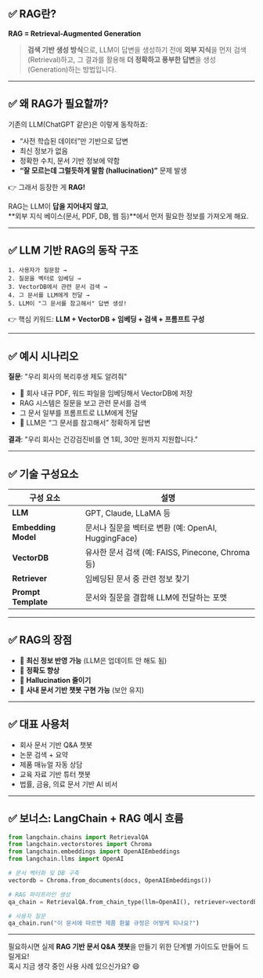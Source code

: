 ## ✅ RAG란?  
**RAG = Retrieval-Augmented Generation**  
> **검색 기반 생성 방식**으로, LLM이 답변을 생성하기 전에 **외부 지식**을 먼저 검색(Retrieval)하고, 그 결과를 활용해 **더 정확하고 풍부한 답변**을 생성(Generation)하는 방법입니다.

---

## ✅ 왜 RAG가 필요할까?

기존의 LLM(ChatGPT 같은)은 이렇게 동작하죠:
- “사전 학습된 데이터”만 기반으로 답변
- 최신 정보가 없음
- 정확한 수치, 문서 기반 정보에 약함
- **“잘 모르는데 그럴듯하게 말함 (hallucination)”** 문제 발생

👉 그래서 등장한 게 **RAG!**

RAG는 LLM이 **답을 지어내지 않고**,  
**외부 지식 베이스(문서, PDF, DB, 웹 등)**에서 먼저 필요한 정보를 가져오게 해요.

---

## ✅ LLM 기반 RAG의 동작 구조

```
1. 사용자가 질문함 →  
2. 질문을 벡터로 임베딩 →  
3. VectorDB에서 관련 문서 검색 →  
4. 그 문서를 LLM에게 전달 →  
5. LLM이 "그 문서를 참고해서" 답변 생성!
```

👉 핵심 키워드: **LLM + VectorDB + 임베딩 + 검색 + 프롬프트 구성**

---

## ✅ 예시 시나리오

**질문**: "우리 회사의 복리후생 제도 알려줘"

- 📁 회사 내규 PDF, 워드 파일을 임베딩해서 VectorDB에 저장
- RAG 시스템은 질문을 보고 관련 문서를 검색
- 그 문서 일부를 프롬프트로 LLM에게 전달
- 🧠 LLM은 “그 문서를 참고해서” 정확하게 답변

**결과**: "우리 회사는 건강검진비를 연 1회, 30만 원까지 지원합니다."

---

## ✅ 기술 구성요소

| 구성 요소 | 설명 |
|-----------|------|
| **LLM** | GPT, Claude, LLaMA 등 |
| **Embedding Model** | 문서나 질문을 벡터로 변환 (예: OpenAI, HuggingFace) |
| **VectorDB** | 유사한 문서 검색 (예: FAISS, Pinecone, Chroma 등) |
| **Retriever** | 임베딩된 문서 중 관련 정보 찾기 |
| **Prompt Template** | 문서와 질문을 결합해 LLM에 전달하는 포맷 |

---

## ✅ RAG의 장점

- 🔎 **최신 정보 반영 가능** (LLM은 업데이트 안 해도 됨)
- 📝 **정확도 향상**
- 🚫 **Hallucination 줄이기**
- 🔐 **사내 문서 기반 챗봇 구현 가능** (보안 유지)

---

## ✅ 대표 사용처

- 회사 문서 기반 Q&A 챗봇
- 논문 검색 + 요약
- 제품 매뉴얼 자동 상담
- 교육 자료 기반 튜터 챗봇
- 법률, 금융, 의료 문서 기반 AI 비서

---

## ✅ 보너스: LangChain + RAG 예시 흐름

```python
from langchain.chains import RetrievalQA
from langchain.vectorstores import Chroma
from langchain.embeddings import OpenAIEmbeddings
from langchain.llms import OpenAI

# 문서 벡터화 및 DB 구축
vectordb = Chroma.from_documents(docs, OpenAIEmbeddings())

# RAG 파이프라인 생성
qa_chain = RetrievalQA.from_chain_type(llm=OpenAI(), retriever=vectordb.as_retriever())

# 사용자 질문
qa_chain.run("이 문서에 따르면 제품 환불 규정은 어떻게 되나요?")
```

---

필요하시면 실제 **RAG 기반 문서 Q&A 챗봇**을 만들기 위한 단계별 가이드도 만들어 드릴게요!  
혹시 지금 생각 중인 사용 사례 있으신가요? 😄

